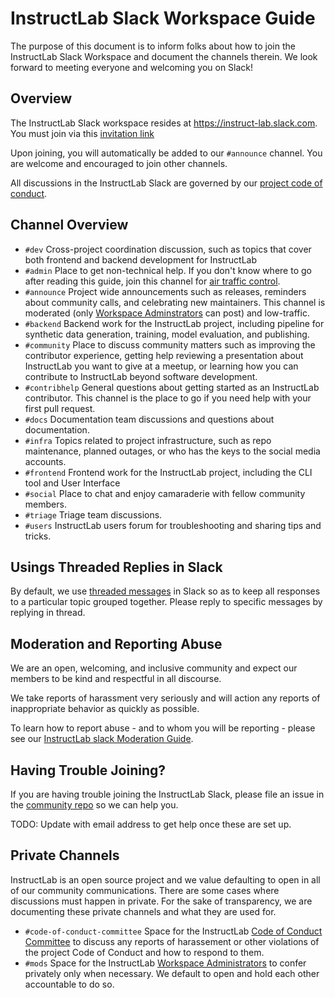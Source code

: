 # InstructLab Slack Workspace Guide

The purpose of this document is to inform folks about how to join the InstructLab Slack Workspace and document the channels therein. We look forward to
meeting everyone and welcoming you on Slack!

## Overview

The InstructLab Slack workspace resides at <https://instruct-lab.slack.com>. You must join via this [invitation link](https://join.slack.com/t/instruct-lab/shared_invite/zt-2ginke0oz-SxvNYZCqBTDy5wzAi9WRlA)

Upon joining, you will automatically be added to our `#announce` channel. You are welcome and encouraged to join other channels.

All discussions in the InstructLab Slack are governed by our [project code of conduct](https://github.com/instructlab/community/blob/main/CODE_OF_CONDUCT.md).

## Channel Overview

- `#dev` Cross-project coordination discussion, such as topics that cover both frontend and backend development for InstructLab
- `#admin` Place to get non-technical help. If you don't know where to go after reading this guide, join this channel for [air traffic control](https://en.wikipedia.org/wiki/Air_traffic_control).
- `#announce` Project wide announcements such as releases, reminders about community calls, and celebrating new maintainers. This channel is moderated (only [Workspace Adminstrators](https://github.com/instructlab/community/blob/main/InstructLabSlackModerationGuide.md#workspace-administrators) can post) and low-traffic.
- `#backend` Backend work for the InstructLab project, including pipeline for synthetic data generation, training, model evaluation, and publishing.
- `#community` Place to discuss community matters such as improving the contributor experience, getting help reviewing a presentation about InstructLab you want to give at a meetup, or learning how you can contribute to InstructLab beyond software development.
- `#contribhelp` General questions about getting started as an InstructLab contributor. This channel is the place to go if you need help with your first pull request.
- `#docs` Documentation team discussions and questions about documentation.
- `#infra` Topics related to project infrastructure, such as repo maintenance, planned outages, or who has the keys to the social media accounts.
- `#frontend` Frontend work for the InstructLab project, including the CLI tool and User Interface
- `#social` Place to chat and enjoy camaraderie with fellow community members.
- `#triage` Triage team discussions.
- `#users` InstructLab users forum for troubleshooting and sharing tips and tricks.

## Usings Threaded Replies in Slack

By default, we use [threaded messages](https://slack.com/help/articles/115000769927-Use-threads-to-organize-discussions) in Slack so as to keep all responses to a particular topic grouped together. Please reply to specific messages by replying in thread.

## Moderation and Reporting Abuse

We are an open, welcoming, and inclusive community and expect our members to be kind and respectful in all discourse.

We take reports of harassment very seriously and will action any reports of inappropriate behavior as quickly as possible.

To learn how to report abuse - and to whom you will be reporting - please see our [InstructLab slack Moderation Guide](https://github.com/instructlab/community/blob/main/InstructLabSlackModerationGuide.md).

## Having Trouble Joining?

If you are having trouble joining the InstructLab Slack, please file an issue in the [community repo](https://github.com/instructlab/community/issues) so we can help you.

TODO: Update with email address to get help once these are set up.

## Private Channels

InstructLab is an open source project and we value defaulting to open in all of our community communications. There are some cases where discussions must happen in private. For the sake of transparency, we are documenting these private channels and what they are used for.

- `#code-of-conduct-committee` Space for the InstructLab [Code of Conduct Committee](https://github.com/instructlab/community/blob/main/COCC.md) to discuss any reports of harassement or other violations of the project Code of Conduct and how to respond to them.
- `#mods` Space for the InstructLab [Workspace Administrators](https://github.com/instructlab/community/blob/main/InstructLabSlackModerationGuide.md#workspace-administrators) to confer privately only when necessary. We default to open and hold each other accountable to do so.

